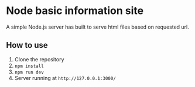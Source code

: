 # **Node basic information site**

A simple Node.js server has built to serve html files based on requested url.

## How to use
1. Clone the repository
2. ```npm install```
3. ```npm run dev```
4. Server running at 
```http://127.0.0.1:3000/```